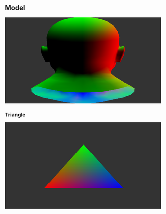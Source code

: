 ## Model
![outputs/output1.png](outputs/output2.png)

### Triangle
![outputs/output1.png](outputs/output1.png)